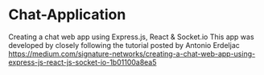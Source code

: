# Chat-Application
Creating a chat web app using Express.js, React &amp; Socket.io
This app was developed by closely following the tutorial posted by Antonio Erdeljac
https://medium.com/signature-networks/creating-a-chat-web-app-using-express-js-react-js-socket-io-1b01100a8ea5

